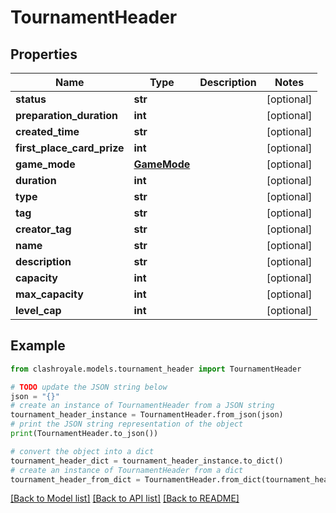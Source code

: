 # TournamentHeader


## Properties

Name | Type | Description | Notes
------------ | ------------- | ------------- | -------------
**status** | **str** |  | [optional] 
**preparation_duration** | **int** |  | [optional] 
**created_time** | **str** |  | [optional] 
**first_place_card_prize** | **int** |  | [optional] 
**game_mode** | [**GameMode**](GameMode.md) |  | [optional] 
**duration** | **int** |  | [optional] 
**type** | **str** |  | [optional] 
**tag** | **str** |  | [optional] 
**creator_tag** | **str** |  | [optional] 
**name** | **str** |  | [optional] 
**description** | **str** |  | [optional] 
**capacity** | **int** |  | [optional] 
**max_capacity** | **int** |  | [optional] 
**level_cap** | **int** |  | [optional] 

## Example

```python
from clashroyale.models.tournament_header import TournamentHeader

# TODO update the JSON string below
json = "{}"
# create an instance of TournamentHeader from a JSON string
tournament_header_instance = TournamentHeader.from_json(json)
# print the JSON string representation of the object
print(TournamentHeader.to_json())

# convert the object into a dict
tournament_header_dict = tournament_header_instance.to_dict()
# create an instance of TournamentHeader from a dict
tournament_header_from_dict = TournamentHeader.from_dict(tournament_header_dict)
```
[[Back to Model list]](../README.md#documentation-for-models) [[Back to API list]](../README.md#documentation-for-api-endpoints) [[Back to README]](../README.md)


